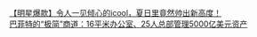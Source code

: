   
[【明星爆款】令人一见倾心的icool，夏日里竟然帅出新高度！](http://www.dianyue.me/archives/236/08c0lc1bbxnuvyur/)  
[巴菲特的“极简”商道：16平米办公室、25人总部管理5000亿美元资产](http://www.dianyue.me/archives/487/r21epvaa12fa63vx/)